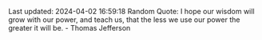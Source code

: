 Last updated: 2024-04-02 16:59:18
Random Quote: I hope our wisdom will grow with our power, and teach us, that the less we use our power the greater it will be. - Thomas Jefferson
